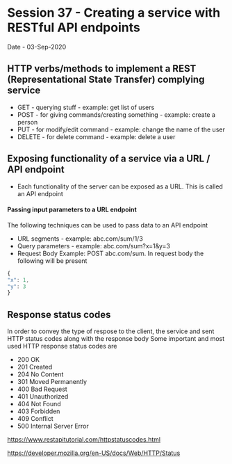 # Session 37 - Creating a service with RESTful API endpoints
Date - 03-Sep-2020

## HTTP verbs/methods to implement a REST (Representational State Transfer) complying service
* GET - querying stuff - example: get list of users
* POST - for giving commands/creating something - example: create a person
* PUT - for modify/edit command - example: change the name of the user
* DELETE - for delete command - example: delete a user

## Exposing functionality of a service via a URL / API endpoint
* Each functionality of the server can be exposed as a URL. This is called an API endpoint

#### Passing input parameters to a URL endpoint
The following techniques can be used to pass data to an API endpoint
* URL segments - example: abc.com/sum/1/3
* Query parameters - example: abc.com/sum?x=1&y=3
* Request Body
Example: POST abc.com/sum. In request body the following will be present
```javascript
{
"x": 1,
"y": 3
}
```
## Response status codes
In order to convey the type of respose to the client, the service and sent HTTP status codes along with the response body
Some important and most used HTTP response status codes are 
* 200 OK
* 201 Created
* 204 No Content
* 301 Moved Permanently
* 400 Bad Request
* 401 Unauthorized
* 404 Not Found
* 403 Forbidden
* 409 Conflict
* 500 Internal Server Error

https://www.restapitutorial.com/httpstatuscodes.html

https://developer.mozilla.org/en-US/docs/Web/HTTP/Status